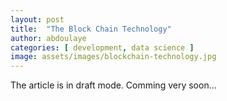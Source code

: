 ```yaml
---
layout: post
title:  "The Block Chain Technology"
author: abdoulaye
categories: [ development, data science ]
image: assets/images/blockchain-technology.jpg
---
```

The article is in draft mode.
Comming very soon...